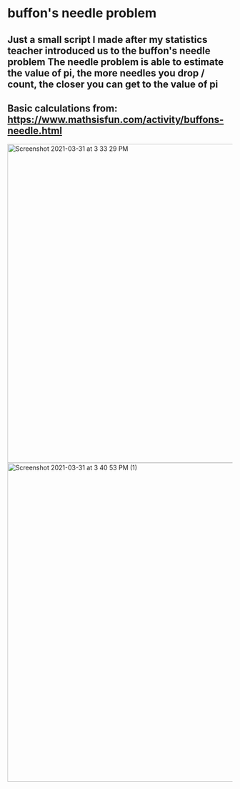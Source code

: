 # buffon's needle problem
Just a small script I made after my statistics teacher introduced us to the buffon's needle problem
The needle problem is able to estimate the value of pi, the more needles you drop / count, the closer you can get to the value of pi
---
Basic calculations from: https://www.mathsisfun.com/activity/buffons-needle.html
---
<img width="714" alt="Screenshot 2021-03-31 at 3 33 29 PM" src="https://user-images.githubusercontent.com/20654098/113111185-7db98200-923a-11eb-8e02-7385c651eab4.png">
<img width="714" alt="Screenshot 2021-03-31 at 3 40 53 PM (1)" src="https://user-images.githubusercontent.com/20654098/113110980-477c0280-923a-11eb-95a6-b8fb24bd44fe.png">
